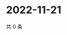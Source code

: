 # 2022-11-21

共 0 条

<!-- BEGIN WEIBO -->
<!-- 最后更新时间 Mon Nov 21 2022 05:13:28 GMT+0800 (China Standard Time) -->

<!-- END WEIBO -->
